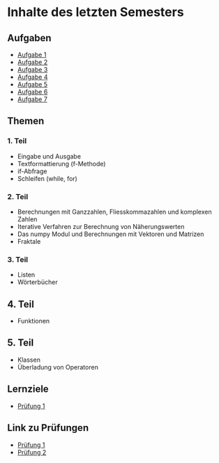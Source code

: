 # Inhalte des letzten Semesters

## Aufgaben
- [Aufgabe 1](https://classroom.github.com/a/UNwqoiUj)
- [Aufgabe 2](https://classroom.github.com/a/c8MHVeSV)
- [Aufgabe 3](https://classroom.github.com/a/RbFJzWco)
- [Aufgabe 4](https://classroom.github.com/a/IEGbjsXP)
- [Aufgabe 5](https://classroom.github.com/a/T9U1fImq)
- [Aufgabe 6](https://classroom.github.com/a/a53atBZ3)
- [Aufgabe 7](https://classroom.github.com/a/xWo_pFu_)

## Themen

### 1. Teil 
- Eingabe und Ausgabe
- Textformattierung (f-Methode)
- if-Abfrage
- Schleifen (while, for)

### 2. Teil
- Berechnungen mit Ganzzahlen, Fliesskommazahlen und komplexen Zahlen
- Iterative Verfahren zur Berechnung von Näherungswerten
- Das numpy Modul und Berechnungen mit Vektoren und Matrizen
- Fraktale

### 3. Teil
- Listen
- Wörterbücher

## 4. Teil
- Funktionen

## 5. Teil
- Klassen
- Überladung von Operatoren

## Lernziele
- [Prüfung 1](Lernziele_Programmieren_I.pdf)

## Link zu Prüfungen
- [Prüfung 1](https://classroom.github.com/a/MCpbh9aF)
- [Prüfung 2](https://classroom.github.com/a/Z0405--O)

